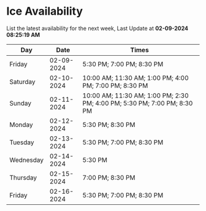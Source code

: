 # Ice Availability

List the latest availability for the next week, Last Update at **02-09-2024 08:25:19 AM**

| Day         | Date        | Times       |
| ----------- | ----------- | ----------- |
|Friday|02-09-2024|5:30 PM; 7:00 PM; 8:30 PM|
|Saturday|02-10-2024|10:00 AM; 11:30 AM; 1:00 PM; 4:00 PM; 7:00 PM; 8:30 PM|
|Sunday|02-11-2024|10:00 AM; 11:30 AM; 1:00 PM; 2:30 PM; 4:00 PM; 5:30 PM; 7:00 PM; 8:30 PM|
|Monday|02-12-2024|5:30 PM; 8:30 PM|
|Tuesday|02-13-2024|5:30 PM; 7:00 PM; 8:30 PM|
|Wednesday|02-14-2024|5:30 PM|
|Thursday|02-15-2024|7:00 PM; 8:30 PM|
|Friday|02-16-2024|5:30 PM; 7:00 PM; 8:30 PM|
